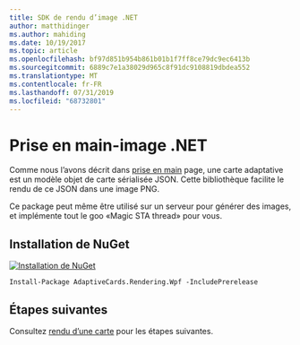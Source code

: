 ```yaml
---
title: SDK de rendu d’image .NET
author: matthidinger
ms.author: mahiding
ms.date: 10/19/2017
ms.topic: article
ms.openlocfilehash: bf97d851b954b861b01b1f7ff8ce79dc9ec6413b
ms.sourcegitcommit: 6889c7e1a38029d965c8f91dc9108819dbdea552
ms.translationtype: MT
ms.contentlocale: fr-FR
ms.lasthandoff: 07/31/2019
ms.locfileid: "68732801"
---
```

# <a name="getting-started---net-image"></a>Prise en main-image .NET

Comme nous l’avons décrit dans [prise en main](../../../authoring-cards/getting-started.md) page, une carte adaptative est un modèle objet de carte sérialisée JSON. Cette bibliothèque facilite le rendu de ce JSON dans une image PNG.

Ce package peut même être utilisé sur un serveur pour générer des images, et implémente tout le goo «Magic STA thread» pour vous. 

## <a name="nuget-install"></a>Installation de NuGet

[![Installation de NuGet](https://img.shields.io/nuget/vpre/AdaptiveCards.Rendering.Wpf.svg)](https://www.nuget.org/packages/AdaptiveCards.Rendering.Wpf)

```console
Install-Package AdaptiveCards.Rendering.Wpf -IncludePrerelease
```

## <a name="next-steps"></a>Étapes suivantes

Consultez [rendu d’une carte](render-a-card.md) pour les étapes suivantes.
